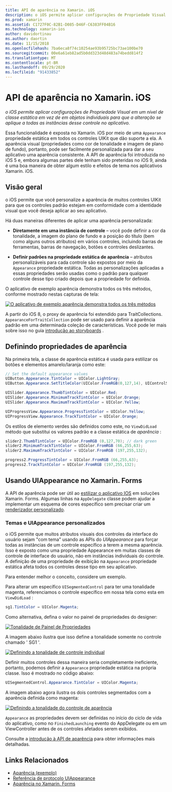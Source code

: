 ```yaml
---
title: API de aparência no Xamarin. iOS
description: o iOS permite aplicar configurações de Propriedade Visual em um nível de classe estática em vez de em objetos individuais para que a alteração se aplique a todas as instâncias desse controle no aplicativo.
ms.prod: xamarin
ms.assetid: C1727F0C-82B1-D085-D46F-C6383FF04B16
ms.technology: xamarin-ios
author: davidortinau
ms.author: daortin
ms.date: 11/15/2018
ms.openlocfilehash: 7ba6eca8f74c10254ae93b95725bc73ae100be70
ms.sourcegitcommit: 00e6a61eb82ad5b0dd323d48d483a74bedd814f2
ms.translationtype: MT
ms.contentlocale: pt-BR
ms.lasthandoff: 09/29/2020
ms.locfileid: "91433852"
---
```

# <a name="appearance-api-in-xamarinios"></a>API de aparência no Xamarin. iOS

_o iOS permite aplicar configurações de Propriedade Visual em um nível de classe estática em vez de em objetos individuais para que a alteração se aplique a todas as instâncias desse controle no aplicativo._

Essa funcionalidade é exposta no Xamarin. iOS por meio de uma `Appearance` propriedade estática em todos os controles UIKit que dão suporte a ela. A aparência visual (propriedades como cor de tonalidade e imagem de plano de fundo), portanto, pode ser facilmente personalizada para dar a seu aplicativo uma aparência consistente. A API de aparência foi introduzida no iOS 5 e, embora algumas partes dele tenham sido preteridas no iOS 9, ainda é uma boa maneira de obter algum estilo e efeitos de tema nos aplicativos Xamarin. iOS.

## <a name="overview"></a>Visão geral

o iOS permite que você personalize a aparência de muitos controles UIKit para que os controles padrão estejam em conformidade com a identidade visual que você deseja aplicar ao seu aplicativo.

Há duas maneiras diferentes de aplicar uma aparência personalizada:

- **Diretamente em uma instância de controle** – você pode definir a cor da tonalidade, a imagem do plano de fundo e a posição do título (bem como alguns outros atributos) em vários controles, incluindo barras de ferramentas, barras de navegação, botões e controles deslizantes.

- **Definir padrões na propriedade estática de aparência** – atributos personalizáveis para cada controle são expostos por meio da `Appearance` propriedade estática. Todas as personalizações aplicadas a essas propriedades serão usadas como o padrão para qualquer controle desse tipo criado depois que a propriedade for definida.

O aplicativo de exemplo aparência demonstra todos os três métodos, conforme mostrado nestas capturas de tela:

[![O aplicativo de exemplo aparência demonstra todos os três métodos](introduction-to-the-appearance-api-images/appearance01-sml.png)](introduction-to-the-appearance-api-images/appearance01.png#lightbox)

A partir do iOS 8, o proxy de aparência foi estendido para TraitCollections.
 `AppearanceForTraitCollection` pode ser usado para definir a aparência padrão em uma determinada coleção de características. Você pode ler mais sobre isso no guia [introdução ao storyboards](~/ios/user-interface/storyboards/unified-storyboards.md) .

## <a name="setting-appearance-properties"></a>Definindo propriedades de aparência

Na primeira tela, a classe de aparência estática é usada para estilizar os botões e elementos amarelo/laranja como este:

```csharp
// Set the default appearance values
UIButton.Appearance.TintColor = UIColor.LightGray;
UIButton.Appearance.SetTitleColor(UIColor.FromRGB(0,127,14), UIControlState.Normal);

UISlider.Appearance.ThumbTintColor = UIColor.Red;
UISlider.Appearance.MinimumTrackTintColor = UIColor.Orange;
UISlider.Appearance.MaximumTrackTintColor = UIColor.Yellow;

UIProgressView.Appearance.ProgressTintColor = UIColor.Yellow;
UIProgressView.Appearance.TrackTintColor = UIColor.Orange;
```

Os estilos de elemento verdes são definidos como este, no `ViewDidLoad` método que substitui os valores padrão e a classe estática de *aparência* :

```csharp
slider2.ThumbTintColor = UIColor.FromRGB (0,127,70); // dark green
slider2.MinimumTrackTintColor = UIColor.FromRGB (66,255,63);
slider2.MaximumTrackTintColor = UIColor.FromRGB (197,255,132);
```

```csharp
progress2.ProgressTintColor = UIColor.FromRGB (66,255,63);
progress2.TrackTintColor = UIColor.FromRGB (197,255,132);
```

## <a name="using-uiappearance-in-xamarinforms"></a>Usando UIAppearance no Xamarin. Forms

A API de aparência pode ser útil ao [estilizar o aplicativo IOS](~/xamarin-forms/platform/ios/formatting.md#uiappearance-api) em soluções Xamarin. Forms. Algumas linhas na `AppDelegate` classe podem ajudar a implementar um esquema de cores específico sem precisar criar um [renderizador personalizado](~/xamarin-forms/app-fundamentals/custom-renderer/index.md).

### <a name="custom-themes-and-uiappearance"></a>Temas e UIAppearance personalizados

o iOS permite que muitos atributos visuais dos controles da interface do usuário sejam "com tema" usando as APIs do *UIAppearance* para forçar todas as instâncias de um controle específico a terem a mesma aparência. Isso é exposto como uma propriedade Appearance em muitas classes de controle de interface do usuário, não em instâncias individuais do controle. A definição de uma propriedade de exibição na `Appearance` propriedade estática afeta todos os controles desse tipo em seu aplicativo.

Para entender melhor o conceito, considere um exemplo.

Para alterar um específico `UISegmentedControl` para ter uma tonalidade magenta, referenciamos o controle específico em nossa tela como esta em `ViewDidLoad` :

```csharp
sg1.TintColor = UIColor.Magenta;
```

Como alternativa, defina o valor no painel de propriedades do designer:

[![Tonalidade de Painel de Propriedades](introduction-to-the-appearance-api-images/propertiespadtint.png)](introduction-to-the-appearance-api-images/propertiespadtint.png#lightbox)

A imagem abaixo ilustra que isso define a tonalidade somente no controle chamado ' SG1 '.

[![Definindo a tonalidade de controle individual](introduction-to-the-appearance-api-images/image53.png)](introduction-to-the-appearance-api-images/image53.png#lightbox)

Definir muitos controles dessa maneira seria completamente ineficiente, portanto, podemos definir a `Appearance` propriedade estática na própria classe. Isso é mostrado no código abaixo:

```csharp
UISegmentedControl.Appearance.TintColor = UIColor.Magenta;
```

A imagem abaixo agora ilustra os dois controles segmentados com a aparência definida como magenta:

[![Definindo a tonalidade do controle de aparência](introduction-to-the-appearance-api-images/image54.png)](introduction-to-the-appearance-api-images/image54.png#lightbox)

`Appearance` as propriedades devem ser definidas no início do ciclo de vida do aplicativo, como no `FinishedLaunching` evento do AppDelegate ou em um ViewController antes de os controles afetados serem exibidos.

Consulte a [introdução à API de aparência](~/ios/user-interface/ios-ui/introduction-to-the-appearance-api.md) para obter informações mais detalhadas.

## <a name="related-links"></a>Links Relacionados

- [Aparência (exemplo)](/samples/xamarin/ios-samples/appearance)
- [Referência de protocolo UIAppearance](https://developer.apple.com/library/ios/documentation/UIKit/Reference/UIAppearance_Protocol/)
- [Aparência no Xamarin. Forms](~/xamarin-forms/platform/ios/formatting.md#uiappearance-api)